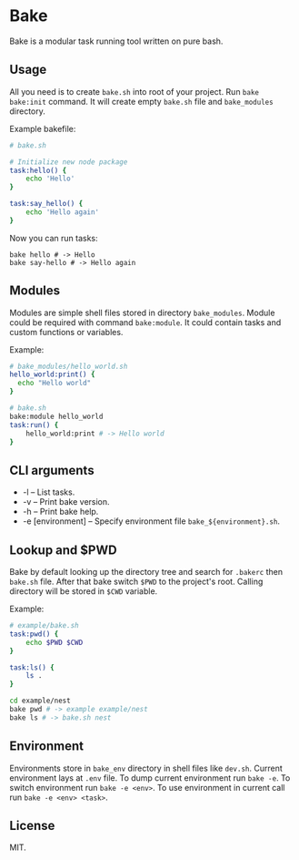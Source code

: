 # Bake

Bake is a modular task running tool written on pure bash.

## Usage

All you need is to create `bake.sh` into root of your project. Run `bake bake:init`
command. It will create empty `bake.sh` file and `bake_modules` directory.

Example bakefile:

```bash
# bake.sh

# Initialize new node package
task:hello() {
    echo 'Hello'
}

task:say_hello() {
    echo 'Hello again'
}
```

Now you can run tasks:

```shell
bake hello # -> Hello
bake say-hello # -> Hello again
```

## Modules

Modules are simple shell files stored in directory `bake_modules`. Module
could be required with command `bake:module`. It could contain tasks and custom
functions or variables.

Example:
```bash
# bake_modules/hello_world.sh
hello_world:print() {
  echo "Hello world"
}

# bake.sh
bake:module hello_world
task:run() {
    hello_world:print # -> Hello world
}
```

## CLI arguments

* -l – List tasks.
* -v – Print bake version.
* -h – Print bake help.
* -e [environment] – Specify environment file `bake_${environment}.sh`.

## Lookup and $PWD

Bake by default looking up the directory tree and search for `.bakerc` then `bake.sh`
file. After that bake switch `$PWD` to the project's root. Calling directory will be stored in `$CWD` variable.

Example:

```bash
# example/bake.sh
task:pwd() {
    echo $PWD $CWD
}

task:ls() {
    ls .
}
```

```bash
cd example/nest
bake pwd # -> example example/nest
bake ls # -> bake.sh nest
```

## Environment

Environments store in `bake_env` directory in shell files like `dev.sh`. Current
environment lays at `.env` file. To dump current environment run `bake -e`. To
switch environment run `bake -e <env>`. To use environment in current
call run `bake -e <env> <task>`.

## License

MIT.
